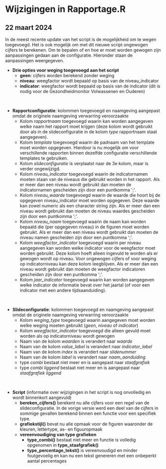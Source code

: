 # Wijzigingen in Rapportage.R
## 22 maart 2024

In de meest recente update van het script is de mogelijkheid om te wegen toegevoegd. Het is ook mogelijk om met dit nieuwe script ongewogen cijfers te berekenen. Om te bepalen of en hoe er moet worden gewogen zijn aanpassingen gedaan aan de configuratie. Hieronder staan de aanpassingen weergegeven.
<br />

* **Drie opties voor weging toegevoegd aan het script**
  * **geen**: cijfers worden berekend zonder weging
  * **niveau**: weegfactor wordt bepaald op basis van de niveau_indicator
  * **indicator**: weegfactor wordt bepaald op basis van de indicator (dit is nodig voor de Gezondheidmonitor Volwassenen en Ouderen)
<br />
   
* **Rapportconfiguratie**: kolommen toegevoegd en naamgeving aangepast omdat de originele naamgeving verwarring veroorzaakte
  * Kolom _rapportnaam_ toegevoegd waarin kan worden aangegeven welke naam het rapport moet krijgen (deze kolom wordt gebruikt door als in de slideconfiguratie in de kolom _type_ rapportnaam staat aangegeven).
  * Kolom _template_ toegevoegd waarin de padnaam van het template moet worden opgegeven. Hierdoor is nu mogelijk om voor verschillende rapporten binnen dezelfde configuratie verschillende templates te gebruiken.
  * Kolom _slideconfiguratie_ is verplaatst naar de 3e kolom, maar is verder ongewijzigd.
  * Kolom _niveau_indicator_ toegevoegd waarin de indicatornamen moeten staan van de niveaus die gebruikt worden in het rapport. Als er meer dan een niveau wordt gebruikt dan moeten de indicatornamen gescheiden zijn door een puntkomma ';'.
  * Kolom _niveau_waarde_ toegevoegd waarin de waarde die hoort bij de opgegeven niveau_indicator moet worden opgegeven. Deze waarde kan zowel numeric als een character string zijn. Als er meer dan een niveau wordt gebruikt dan moeten de niveau waardes gescheiden zijn door een puntkomma ';'.
  * Kolom _niveau_naam_ toegevoegd waarin de naam kan worden bepaald die (per opgegeven niveau) in de figuren moet worden gebruikt. Als er meer dan een niveau wordt gebruikt dan moeten de niveau namen gescheiden zijn door een puntkomma ';'.
  * Kolom _weegfactor_indicator_ toegevoegd waarin per niveau aangegeven kan worden welke indicator voor de weegfactor moet worden gebruikt. Deze kolom hoeft alleen ingevuld te worden als er gewogen wordt op niveau. Voor ongewogen cijfers of voor weging op indicatorniveau kan deze kolom leegblijven. Als er meer dan een niveau wordt gebruikt dan moeten de weegfactor indicatoren gescheiden zijn door een puntkomma ';'.
  * Kolom _jaar_indicator_ toegevoegd waarin kan worden aangegeven welke indicator de informatie bevat over het jaartal (of voor een indicator met een andere tijdsaanduiding).
<br />

* **Slideconfiguratie**: kolommen toegevoegd en naamgeving aangepast omdat de originele naamgeving verwarring veroorzaakte
  * Kolom _weging_type_ toegevoegd waarin aangegeven moet worden welke weging moeten gebruikt (_geen_, _niveau_ of _indicator_)
  * Kolom _weegfactor_indicator_ toegevoegd die alleen gevuld moet worden als op indicatorniveau wordt gewogen
  * Naam van de kolom _waarden_ is verandert naar _waarde_
  * Naam van de kolom _value_label_ is verandert naar _indicator_label_
  * Naam van de kolom _index_ is verandert naar _slidenummer_
  * Naam van de kolom _label_ is verandert naar _naam_aanduiding_
  * type _combi_ bestaat niet meer en is aangepast naar _staafgrafiek_
  * type _combi liggend_ bestaat niet meer en is aangepast naar _staafgrafiek liggend_
 <br />
 
* **Script** (informatie over wijzigingen in het script is nog onvolledig en wordt binnenkort aangevuld)
  * **bereken_cijfers()** berekent nu alle cijfers voor een regel van de slideconfiguratie. In de vorige versie werd een deel van de cijfers in sommige gevallen berekend binnen een functie voor een specifiek type.
  * **grafiekstijl()** bevat nu alle opmaak voor de figuren waaronder de kleuren, lettertype, as- en figuuropmaak
  * **vereenvoudiging van type grafieken**
    * **type_combi()** bestaat niet meer en functie is volledig opgenomen in **type_staafgrafiek()**
    * **type_percentage_tekst()** is vereenvoudigd en minder foutgevoelig en kan nu een tekst genereren met een onbeperkt aantal percentages  
